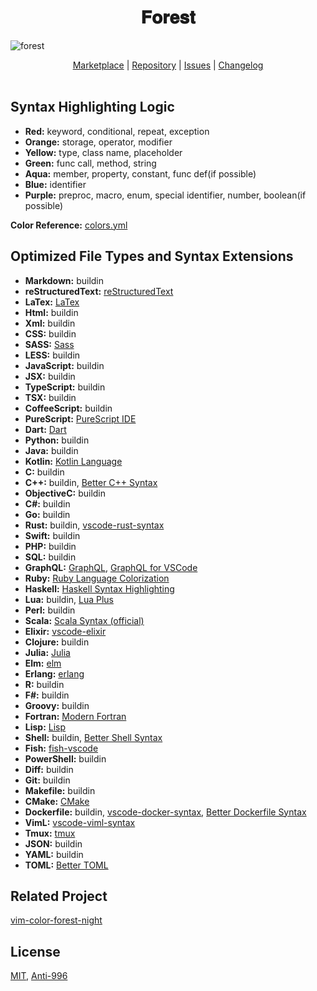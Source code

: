 <h1 align="center">
𝐅𝐨𝐫𝐞𝐬𝐭
</h1>

![forest](https://user-images.githubusercontent.com/37491630/64073728-3e5b3600-cc91-11e9-80ea-b95d65e43224.png)

<p align="center">
  <a href="https://marketplace.visualstudio.com/items?itemName=sainnhe.forest-theme">Marketplace</a> |
  <a href="https://github.com/sainnhe/forest-theme-vscode">Repository</a> |
  <a href="https://github.com/sainnhe/forest-theme-vscode/issues">Issues</a> |
  <a href="https://github.com/sainnhe/forest-theme-vscode/blob/master/CHANGELOG.md">Changelog</a>
  <br><br>
</p>

## Syntax Highlighting Logic

- **Red:** keyword, conditional, repeat, exception
- **Orange:** storage, operator, modifier
- **Yellow:** type, class name, placeholder
- **Green:** func call, method, string
- **Aqua:** member, property, constant, func def(if possible)
- **Blue:** identifier
- **Purple:** preproc, macro, enum, special identifier, number, boolean(if possible)

**Color Reference:** [colors.yml](https://github.com/sainnhe/forest-theme-vscode/blob/master/colors.yml)

## Optimized File Types and Syntax Extensions

- **Markdown:** buildin
- **reStructuredText:** [reStructuredText](https://marketplace.visualstudio.com/items?itemName=lextudio.restructuredtext)
- **LaTex:** [LaTex](https://marketplace.visualstudio.com/items?itemName=torn4dom4n.latex-support)
- **Html:** buildin
- **Xml:** buildin
- **CSS:** buildin
- **SASS:** [Sass](https://marketplace.visualstudio.com/items?itemName=Syler.sass-indented)
- **LESS:** buildin
- **JavaScript:** buildin
- **JSX:** buildin
- **TypeScript:** buildin
- **TSX:** buildin
- **CoffeeScript:** buildin
- **PureScript:** [PureScript IDE](https://marketplace.visualstudio.com/items?itemName=nwolverson.ide-purescript)
- **Dart:** [Dart](https://marketplace.visualstudio.com/items?itemName=Dart-Code.dart-code)
- **Python:** buildin
- **Java:** buildin
- **Kotlin:** [Kotlin Language](https://marketplace.visualstudio.com/items?itemName=mathiasfrohlich.Kotlin)
- **C:** buildin
- **C++:** buildin, [Better C++ Syntax](https://marketplace.visualstudio.com/items?itemName=jeff-hykin.better-cpp-syntax)
- **ObjectiveC:** buildin
- **C#:** buildin
- **Go:** buildin
- **Rust:** buildin, [vscode-rust-syntax](https://marketplace.visualstudio.com/items?itemName=dunstontc.vscode-rust-syntax)
- **Swift:** buildin
- **PHP:** buildin
- **SQL:** buildin
- **GraphQL:** [GraphQL](https://marketplace.visualstudio.com/items?itemName=Prisma.vscode-graphql), [GraphQL for VSCode](https://marketplace.visualstudio.com/items?itemName=kumar-harsh.graphql-for-vscode)
- **Ruby:** [Ruby Language Colorization](https://marketplace.visualstudio.com/items?itemName=groksrc.ruby)
- **Haskell:** [Haskell Syntax Highlighting](https://marketplace.visualstudio.com/items?itemName=justusadam.language-haskell)
- **Lua:** buildin, [Lua Plus](https://marketplace.visualstudio.com/items?itemName=jep-a.lua-plus)
- **Perl:** buildin
- **Scala:** [Scala Syntax (official)](https://marketplace.visualstudio.com/items?itemName=scala-lang.scala)
- **Elixir:** [vscode-elixir](https://marketplace.visualstudio.com/items?itemName=mjmcloug.vscode-elixir)
- **Clojure:** buildin
- **Julia:** [Julia](https://marketplace.visualstudio.com/items?itemName=julialang.language-julia)
- **Elm:** [elm](https://marketplace.visualstudio.com/items?itemName=sbrink.elm)
- **Erlang:** [erlang](https://marketplace.visualstudio.com/items?itemName=pgourlain.erlang)
- **R:** buildin
- **F#:** buildin
- **Groovy:** buildin
- **Fortran:** [Modern Fortran](https://marketplace.visualstudio.com/items?itemName=krvajalm.linter-gfortran)
- **Lisp:** [Lisp](https://marketplace.visualstudio.com/items?itemName=mattn.Lisp)
- **Shell:** buildin, [Better Shell Syntax](https://marketplace.visualstudio.com/items?itemName=jeff-hykin.better-shellscript-syntax)
- **Fish:** [fish-vscode](https://marketplace.visualstudio.com/items?itemName=skyapps.fish-vscode)
- **PowerShell:** buildin
- **Diff:** buildin
- **Git:** buildin
- **Makefile:** buildin
- **CMake:** [CMake](https://marketplace.visualstudio.com/items?itemName=twxs.cmake)
- **Dockerfile:** buildin, [vscode-docker-syntax](https://marketplace.visualstudio.com/items?itemName=dunstontc.vscode-docker-syntax), [Better Dockerfile Syntax](https://marketplace.visualstudio.com/items?itemName=jeff-hykin.better-dockerfile-syntax)
- **VimL:** [vscode-viml-syntax](https://marketplace.visualstudio.com/items?itemName=dunstontc.viml)
- **Tmux:** [tmux](https://marketplace.visualstudio.com/items?itemName=malmaud.tmux)
- **JSON:** buildin
- **YAML:** buildin
- **TOML:** [Better TOML](https://marketplace.visualstudio.com/items?itemName=bungcip.better-toml)

## Related Project

[vim-color-forest-night](https://github.com/sainnhe/vim-color-forest-night)

## License

[MIT](https://github.com/sainnhe/forest-theme-vscode/blob/master/LICENSE), [Anti-996](https://github.com/sainnhe/forest-theme-vscode/blob/master/Anti-996-LICENSE)

